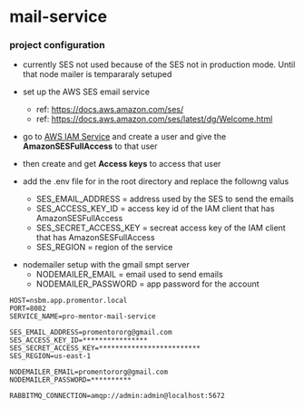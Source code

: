 # mail-service

### project configuration

-   currently SES not used because of the SES not in production mode. Until that node mailer is tempararaly setuped

*   set up the AWS SES email service
    -   ref: https://docs.aws.amazon.com/ses/
    -   ref: https://docs.aws.amazon.com/ses/latest/dg/Welcome.html
*   go to [AWS IAM Service](https://us-east-1.console.aws.amazon.com/iam) and create a user and give the <b>AmazonSESFullAccess</b> to that user
*   then create and get <b>Access keys</b> to access that user
*   add the .env file for in the root directory and replace the followng valus

    -   SES_EMAIL_ADDRESS = address used by the SES to send the emails
    -   SES_ACCESS_KEY_ID = access key id of the IAM client that has AmazonSESFullAccess
    -   SES_SECRET_ACCESS_KEY = secreat access key of the IAM client that has AmazonSESFullAccess
    -   SES_REGION = region of the service

-   nodemailer setup with the gmail smpt server
    -   NODEMAILER_EMAIL = email used to send emails
    -   NODEMAILER_PASSWORD = app password for the account

```
HOST=nsbm.app.promentor.local
PORT=8082
SERVICE_NAME=pro-mentor-mail-service

SES_EMAIL_ADDRESS=promentororg@gmail.com
SES_ACCESS_KEY_ID=****************
SES_SECRET_ACCESS_KEY=*************************
SES_REGION=us-east-1

NODEMAILER_EMAIL=promentororg@gmail.com
NODEMAILER_PASSWORD=**********

RABBITMQ_CONNECTION=amqp://admin:admin@localhost:5672
```
